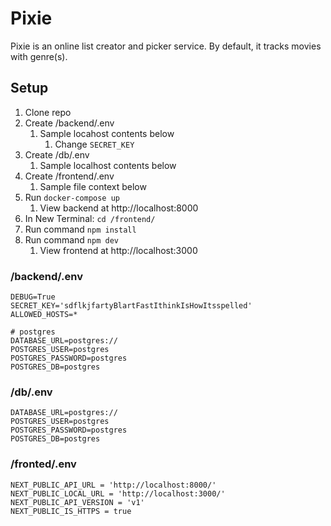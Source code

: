 # Pixie

Pixie is an online list creator and picker service. By default, it tracks movies with genre(s). 


## Setup
1. Clone repo
2. Create /backend/.env
   1. Sample locahost contents below
      1. Change `SECRET_KEY`
3. Create /db/.env
   1. Sample localhost contents below
4. Create /frontend/.env
   1. Sample file context below
5. Run `docker-compose up`
   1. View backend at http://localhost:8000
6. In New Terminal: `cd /frontend/`
7. Run command `npm install`
8. Run command `npm dev`
   1. View frontend at http://localhost:3000

### /backend/.env
```dotenv
DEBUG=True 
SECRET_KEY='sdflkjfartyBlartFastIthinkIsHowItsspelled'
ALLOWED_HOSTS=*

# postgres
DATABASE_URL=postgres://
POSTGRES_USER=postgres
POSTGRES_PASSWORD=postgres
POSTGRES_DB=postgres
```

### /db/.env
```dotenv
DATABASE_URL=postgres://
POSTGRES_USER=postgres
POSTGRES_PASSWORD=postgres
POSTGRES_DB=postgres
```

### /fronted/.env
```dotenv
NEXT_PUBLIC_API_URL = 'http://localhost:8000/'
NEXT_PUBLIC_LOCAL_URL = 'http://localhost:3000/'
NEXT_PUBLIC_API_VERSION = 'v1'
NEXT_PUBLIC_IS_HTTPS = true
```
